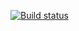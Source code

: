 [![Build status](https://ci.appveyor.com/api/projects/status/w74nop2lxdmlq0p4?svg=true)](https://ci.appveyor.com/project/Dmitriy75199/bdd)
